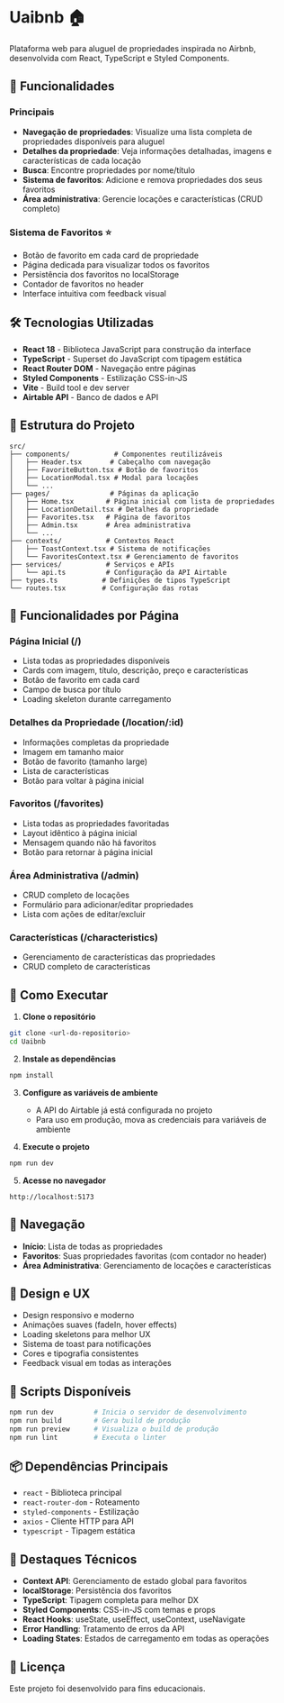 # Uaibnb 🏠

Plataforma web para aluguel de propriedades inspirada no Airbnb, desenvolvida com React, TypeScript e Styled Components.

## 🚀 Funcionalidades

### Principais
- **Navegação de propriedades**: Visualize uma lista completa de propriedades disponíveis para aluguel
- **Detalhes da propriedade**: Veja informações detalhadas, imagens e características de cada locação
- **Busca**: Encontre propriedades por nome/título
- **Sistema de favoritos**: Adicione e remova propriedades dos seus favoritos
- **Área administrativa**: Gerencie locações e características (CRUD completo)

### Sistema de Favoritos ⭐
- Botão de favorito em cada card de propriedade
- Página dedicada para visualizar todos os favoritos
- Persistência dos favoritos no localStorage
- Contador de favoritos no header
- Interface intuitiva com feedback visual

## 🛠️ Tecnologias Utilizadas

- **React 18** - Biblioteca JavaScript para construção da interface
- **TypeScript** - Superset do JavaScript com tipagem estática
- **React Router DOM** - Navegação entre páginas
- **Styled Components** - Estilização CSS-in-JS
- **Vite** - Build tool e dev server
- **Airtable API** - Banco de dados e API

## 📁 Estrutura do Projeto

```
src/
├── components/           # Componentes reutilizáveis
│   ├── Header.tsx       # Cabeçalho com navegação
│   ├── FavoriteButton.tsx # Botão de favoritos
│   ├── LocationModal.tsx # Modal para locações
│   └── ...
├── pages/               # Páginas da aplicação
│   ├── Home.tsx        # Página inicial com lista de propriedades
│   ├── LocationDetail.tsx # Detalhes da propriedade
│   ├── Favorites.tsx   # Página de favoritos
│   ├── Admin.tsx       # Área administrativa
│   └── ...
├── contexts/           # Contextos React
│   ├── ToastContext.tsx # Sistema de notificações
│   └── FavoritesContext.tsx # Gerenciamento de favoritos
├── services/           # Serviços e APIs
│   └── api.ts          # Configuração da API Airtable
├── types.ts           # Definições de tipos TypeScript
└── routes.tsx         # Configuração das rotas
```

## 🎯 Funcionalidades por Página

### Página Inicial (/)
- Lista todas as propriedades disponíveis
- Cards com imagem, título, descrição, preço e características
- Botão de favorito em cada card
- Campo de busca por título
- Loading skeleton durante carregamento

### Detalhes da Propriedade (/location/:id)
- Informações completas da propriedade
- Imagem em tamanho maior
- Botão de favorito (tamanho large)
- Lista de características
- Botão para voltar à página inicial

### Favoritos (/favorites)
- Lista todas as propriedades favoritadas
- Layout idêntico à página inicial
- Mensagem quando não há favoritos
- Botão para retornar à página inicial

### Área Administrativa (/admin)
- CRUD completo de locações
- Formulário para adicionar/editar propriedades
- Lista com ações de editar/excluir

### Características (/characteristics)
- Gerenciamento de características das propriedades
- CRUD completo de características

## 🚀 Como Executar

1. **Clone o repositório**
```bash
git clone <url-do-repositorio>
cd Uaibnb
```

2. **Instale as dependências**
```bash
npm install
```

3. **Configure as variáveis de ambiente**
   - A API do Airtable já está configurada no projeto
   - Para uso em produção, mova as credenciais para variáveis de ambiente

4. **Execute o projeto**
```bash
npm run dev
```

5. **Acesse no navegador**
```
http://localhost:5173
```

## 📱 Navegação

- **Início**: Lista de todas as propriedades
- **Favoritos**: Suas propriedades favoritas (com contador no header)
- **Área Administrativa**: Gerenciamento de locações e características

## 🎨 Design e UX

- Design responsivo e moderno
- Animações suaves (fadeIn, hover effects)
- Loading skeletons para melhor UX
- Sistema de toast para notificações
- Cores e tipografia consistentes
- Feedback visual em todas as interações

## 🔧 Scripts Disponíveis

```bash
npm run dev          # Inicia o servidor de desenvolvimento
npm run build        # Gera build de produção
npm run preview      # Visualiza o build de produção
npm run lint         # Executa o linter
```

## 📦 Dependências Principais

- `react` - Biblioteca principal
- `react-router-dom` - Roteamento
- `styled-components` - Estilização
- `axios` - Cliente HTTP para API
- `typescript` - Tipagem estática

## 🌟 Destaques Técnicos

- **Context API**: Gerenciamento de estado global para favoritos
- **localStorage**: Persistência dos favoritos
- **TypeScript**: Tipagem completa para melhor DX
- **Styled Components**: CSS-in-JS com temas e props
- **React Hooks**: useState, useEffect, useContext, useNavigate
- **Error Handling**: Tratamento de erros da API
- **Loading States**: Estados de carregamento em todas as operações

## 📝 Licença

Este projeto foi desenvolvido para fins educacionais. 